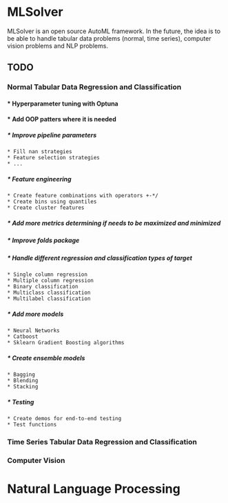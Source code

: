 # MLSolver

MLSolver is an open source AutoML framework. In the future, the idea is to be able to handle tabular data problems (normal, time series), computer vision problems and NLP problems.

## TODO
### Normal Tabular Data Regression and Classification 
#### * Hyperparameter tuning with Optuna

#### * Add OOP patters where it is needed

##### * Improve pipeline parameters
    * Fill nan strategies
    * Feature selection strategies
    * ...

##### * Feature engineering
    * Create feature combinations with operators +-*/
    * Create bins using quantiles
    * Create cluster features

##### * Add more metrics determining if needs to be maximized and minimized

##### * Improve folds package

##### * Handle different regression and classification types of target
    * Single column regression
    * Multiple column regression
    * Binary classification
    * Multiclass classification
    * Multilabel classification

##### * Add more models
    * Neural Networks
    * Catboost
    * Sklearn Gradient Boosting algorithms

##### * Create ensemble models
    * Bagging
    * Blending
    * Stacking

##### * Testing
    * Create demos for end-to-end testing
    * Test functions

### Time Series Tabular Data Regression and Classification

### Computer Vision

# Natural Language Processing